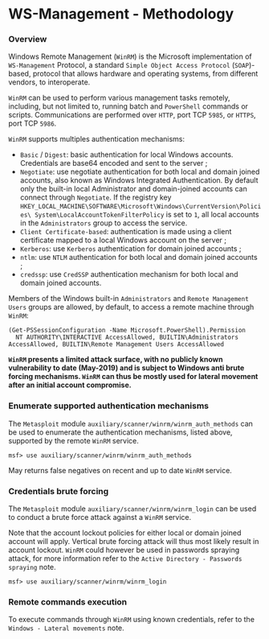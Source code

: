 # WS-Management - Methodology

### Overview

Windows Remote Management (`WinRM`) is the Microsoft implementation of
`WS-Management` Protocol, a standard `Simple Object Access Protocol`
(`SOAP`)-based, protocol that allows hardware and operating systems, from
different vendors, to interoperate.

`WinRM` can be used to perform various management tasks remotely, including,
but not limited to, running batch and `PowerShell` commands or scripts.
Communications are performed over `HTTP`, port TCP `5985`, or `HTTPS`, port TCP
`5986`.

`WinRM` supports multiples authentication mechanisms:

  - `Basic` / `Digest`: basic authentication for local Windows accounts.
  Credentials are base64 encoded and sent to the server ;
  - `Negotiate`: use negotiate authentication for both local and domain joined
  accounts, also known as Windows Integrated Authentication. By default only
  the built-in local Administrator and domain-joined accounts can connect
  through `Negotiate`. If the registry key
  `HKEY_LOCAL_MACHINE\SOFTWARE\Microsoft\Windows\CurrentVersion\Policies\
  System\LocalAccountTokenFilterPolicy` is set to `1`,  all local accounts in
  the `Administrators` group to access the service.
  - `Client Certificate-based`: authentication is made using a client
  certificate mapped to a local Windows account on the server ;
  - `Kerberos`: use `Kerberos` authentication for domain joined accounts ;
  - `ntlm`: use `NTLM` authentication for both local and domain joined
    accounts ;
  - `credssp`: use `CredSSP` authentication mechanism for both local and domain
  joined accounts.

Members of the Windows built-in `Administrators` and `Remote Management Users`
groups are allowed, by default, to access a remote machine through `WinRM`:

```
(Get-PSSessionConfiguration -Name Microsoft.PowerShell).Permission
  NT AUTHORITY\INTERACTIVE AccessAllowed, BUILTIN\Administrators AccessAllowed, BUILTIN\Remote Management Users AccessAllowed
```

**`WinRM` presents a limited attack surface, with no publicly known
vulnerability to date (May-2019) and is subject to Windows anti brute
forcing mechanisms.
`WinRM` can thus be mostly used for lateral movement after an initial account
compromise.**

### Enumerate supported authentication mechanisms

The `Metasploit` module `auxiliary/scanner/winrm/winrm_auth_methods` can be
used to enumerate the authentication mechanisms, listed above, supported by the
remote `WinRM` service.

```
msf> use auxiliary/scanner/winrm/winrm_auth_methods
```

May returns false negatives on recent and up to date `WinRM` service.

### Credentials brute forcing

The `Metasploit` module `auxiliary/scanner/winrm/winrm_login` can be used to
conduct a brute force attack against a `WinRM` service.

Note that the account lockout policies for either local or domain joined account
will apply. Vertical brute forcing attack will thus most likely result in
account lockout. `WinRM` could however be used in passwords spraying attack,
for more information refer to the `Active Directory - Passwords spraying` note.   

```
msf> use auxiliary/scanner/winrm/winrm_login
```

### Remote commands execution

To execute commands through `WinRM` using known credentials, refer to the
`Windows - Lateral movements` note.
